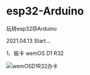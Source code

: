 # esp32-Arduino

玩转esp32@Arduino

2021.04.13 Start...

1、板卡 wemOS D1 R32

![wemOSD1R32办卡](../img/wemOSD1R32.jpg)


